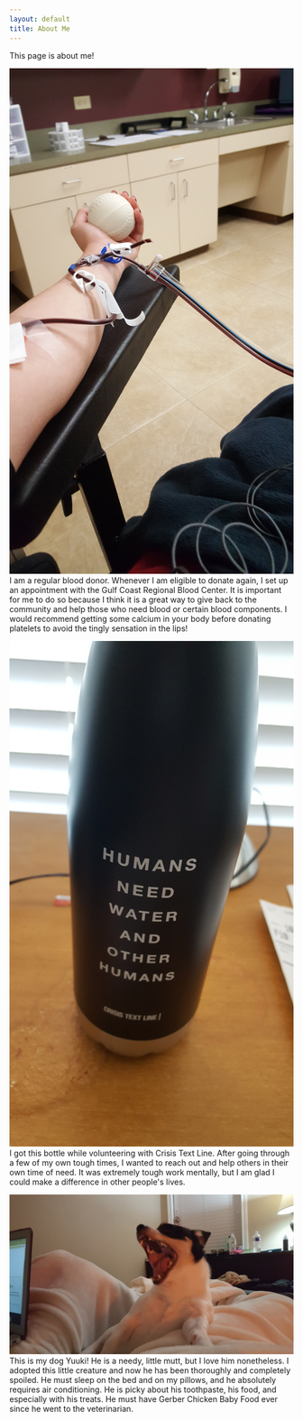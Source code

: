 ```yaml
---
layout: default
title: About Me
---
```


This page is about me!

![Here is an image of me donating platelets](20190919_102434.jpg) I am a regular blood donor. Whenever I am eligible to donate again, I set up an appointment with the Gulf Coast Regional Blood Center. It is important for me to do so because I think it is a great way to give back to the community and help those who need blood or certain blood components. I would recommend getting some calcium in your body before donating platelets to avoid the tingly sensation in the lips!

![Here is an image of a water bottle](20190907_082502.jpg) I got this bottle while volunteering with Crisis Text Line. After going through a few of my own tough times, I wanted to reach out and help others in their own time of need. It was extremely tough work mentally, but I am glad I could make a difference in other people's lives.

![Here is a beautiful image of my wonderful companion](20190906_233312.jpg) This is my dog Yuuki! He is a needy, little mutt, but I love him nonetheless. I adopted this little creature and now he has been thoroughly and completely spoiled. He must sleep on the bed and on my pillows, and he absolutely requires air conditioning. He is picky about his toothpaste, his food, and especially with his treats. He must have Gerber Chicken Baby Food ever since he went to the veterinarian. 
